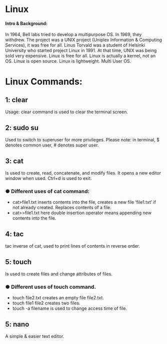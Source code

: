 # Linux
#### Intro & Background:
In 1964, Bell labs tried to develop a multipurpose OS.
In 1969, they withdrew.
The project was a UNIX project (Uniplex Information & Computing Services), it was free for all.
Linus Torvald was a student of Helsinki University who started project Linux in 1991. At that time, UNIX was being sold very expensive.
Linux is free for all.
Linux is actually a kernel, not an OS.
Linux is open source.
Linux is lightweight.
Multi User OS.

# Linux Commands:

## 1: clear
Usage: clear command is used to clear the terminal screen.

## 2: sudo su
Used to switch to superuser for more privileges.
Please note: in terminal, $ denotes common user, # denotes super user.

## 3: cat
Is used to create, read, concatenate, and modify files.
It opens a new editor window when used. Ctrl+d is used to exit.
### ● Different uses of cat command:
- cat>file1.txt inserts contents into the file, creates a new
file ‘file1.txt’ if not already created. Replaces contents of
a file.
- cat>>file1.txt here double insertion operator means
appending new contents into the file.

## 4: tac
tac inverse of cat, used to print lines of contents in
reverse order.

## 5: touch
Is used to create files and change attributes of files.
### ● Different uses of touch command.
- touch file2.txt creates an empty file file2.txt.
- touch file1 file2 creates two files.
- touch -a filename is used to change access time of file.

## 5: nano
A simple & easier text editor.
